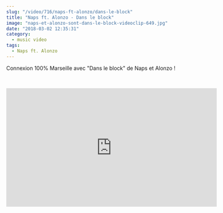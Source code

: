 ```yaml
--- 
slug: "/video/716/naps-ft-alonzo/dans-le-block"
title: "Naps ft. Alonzo - Dans le block"
image: "naps-et-alonzo-sont-dans-le-block-videoclip-649.jpg"
date: "2018-03-02 12:35:31"
category:
  - music video
tags:
  - Naps ft. Alonzo
---
```

<p>Connexion 100% Marseille avec "Dans le block" de Naps et Alonzo !</p><br/><p><iframe width="560" height="315" src="https://www.youtube.com/embed/n4ov9wxloNw" frameborder="0" allow="autoplay; encrypted-media" allowfullscreen></iframe></p>